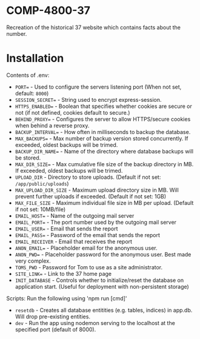 # COMP-4800-37
Recreation of the historical 37 website which contains facts about the number.

# Installation

Contents of .env:
 - `PORT=` - Used to configure the servers listening port (When not set, default: `8000`)
 - `SESSION_SECRET=` - String used to encrypt express-session.
 - `HTTPS_ENABLED=` - Boolean that specifies whether cookies are secure or not (if not defined, cookies default to secure.)
 - `BEHIND_PROXY=` - Configures the server to allow HTTPS/secure cookies when behind a reverse proxy.
 - `BACKUP_INTERVAL=` - How often in milliseconds to backup the database. 
 - `MAX_BACKUPS=` - Max number of backup version stored concurrently. If exceeded, oldest backups will be trimed.
 - `BACKUP_DIR_NAME=` - Name of the directory where database backups will be stored.
 - `MAX_DIR_SIZE=` - Max cumulative file size of the backup directory in MB. If exceeded, oldest backups will be trimed.
 - `UPLOAD_DIR` - Directory to store uploads. (Default if not set: `/app/public/uploads`)
 - `MAX_UPLOAD_DIR_SIZE` - Maximum upload directory size in MB. Will prevent further uploads if exceeded. (Default if not set: 1GB)
 - `MAX_FILE_SIZE` - Maximum individual file size in MB per upload. (Default if not set: 10MB/file)
 - `EMAIL_HOST=` - Name of the outgoing mail server
 - `EMAIL_PORT=` - The port number used by the outgoing mail server
 - `EMAIL_USER=` - Email that sends the report
 - `EMAIL_PASS=` - Password of the email that sends the report
 - `EMAIL_RECEIVER` - Email that receives the report
 - `ANON_EMAIL=` - Placeholder email for the anonymous user.
 - `ANON_PWD=` - Placeholder password for the anonymous user. Best made very complex.
 - `TOMS_PWD` - Password for Tom to use as a site administrator.
 - `SITE_LINK=` - Link to the 37 home page
 - `INIT_DATABASE` - Controls whether to initialize/reset the database on application start. (Useful for deployment with non-persistent storage)

Scripts:
Run the following using 'npm run [cmd]'
 - `resetdb` - Creates all database entitities (e.g. tables, indices) in app.db. Will drop pre-existing entities.
 - `dev` - Run the app using nodemon serving to the localhost at the specified port (default of 8000).